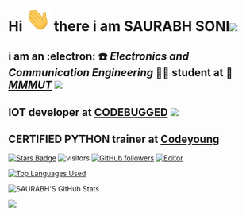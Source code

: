 
# Hi  <img src="https://raw.githubusercontent.com/ABSphreak/ABSphreak/master/gifs/Hi.gif" width="50px"> there i am SAURABH SONI<img src="https://media.giphy.com/media/mGcNjsfWAjY5AEZNw6/giphy.gif" width="50"></h2>
## i am an :electron: ☎️ *Electronics and Communication Engineering* 🧑‍🔬  student at 🏫 *<a href="http://www.mmmut.ac.in">MMMUT</a>* <img src="https://media.giphy.com/media/fYSnHlufseco8Fh93Z/giphy.gif" width="30">
  
## IOT developer at <a href="https://codebugged.com">CODEBUGGED</a>  <img src="https://media.giphy.com/media/WUlplcMpOCEmTGBtBW/giphy.gif" width="30"> 
## CERTIFIED PYTHON trainer at <a href="https://www.codeyoung.com">Codeyoung</a>
</em></p>

<a href="https://github.com/Mrdynamic-soni/stargazers"><img src="https://img.shields.io/github/stars/Mrdynamic-soni" alt="Stars Badge"/></a>
![visitors](https://visitor-badge.laobi.icu/badge?page_id=Mrdynamic-soni.Mrdynamic-soni)
[![GitHub followers](https://img.shields.io/github/followers/Mrdynamic-soni.svg?style=social&label=Follow)](https://github.com/Mrdynamic-soni?tab=followers)
 [![Editor](https://img.shields.io/badge/Editor-VSCode-blue?style=flat-square&logo=visual-studio-code&logoColor=white)](https://code.visualstudio.com/)

 

[![Top Languages Used](https://github-readme-stats.vercel.app/api/top-langs/?username=Mrdynamic-soni&layout=compact)](https://github.com/Mrdynamic-soni)


![SAURABH'S GitHub Stats](https://github-readme-stats.vercel.app/api?username=Mrdynamic-soni&count_private=true&include_all_commits=true&show_icons=true&title_color=fff&icon_color=79ff97&text_color=9f9f9f&bg_color=2b2b52)

![](https://activity-graph.herokuapp.com/graph?username=Mrdynamic-soni&theme=dracula)
